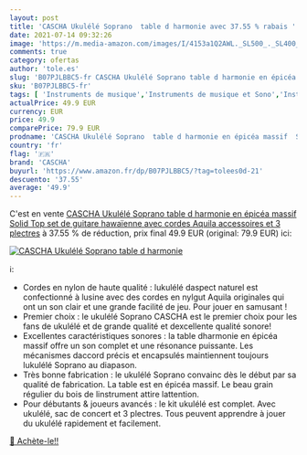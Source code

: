 ```yaml
---
layout: post
title: 'CASCHA Ukulélé Soprano  table d harmonie avec 37.55 % rabais '
date: 2021-07-14 09:32:26
image: 'https://m.media-amazon.com/images/I/4153a1Q2AWL._SL500_._SL400_.jpg'
comments: true
category: ofertas
author: 'tole.es'
slug: 'B07PJLBBC5-fr CASCHA Ukulélé Soprano table d harmonie en épicéa massif...'
sku: 'B07PJLBBC5-fr'
tags: [ 'Instruments de musique','Instruments de musique et Sono','Instruments à cordes','Ukulélés','cascha', ]
actualPrice: 49.9 EUR
currency: EUR
price: 49.9
comparePrice: 79.9 EUR
prodname: 'CASCHA Ukulélé Soprano  table d harmonie en épicéa massif  Solid Top  set de guitare hawaïenne avec cordes Aquila  accessoires et 3 plectres'
country: 'fr'
flag: '🇫🇷'
brand: 'CASCHA'
buyurl: 'https://www.amazon.fr/dp/B07PJLBBC5/?tag=tolees0d-21'
descuento: '37.55'
average: '49.9'
---
```


C'est en vente [CASCHA Ukulélé Soprano  table d harmonie en épicéa massif  Solid Top  set de guitare hawaïenne avec cordes Aquila  accessoires et 3 plectres](https://www.amazon.fr/dp/B07PJLBBC5/?tag=tolees0d-21)  à  37.55 % de réduction, prix final  49.9 EUR (original: 79.9 EUR) ici:

[![CASCHA Ukulélé Soprano  table d harmonie](https://m.media-amazon.com/images/I/4153a1Q2AWL._SL500_._SL400_.jpg)](https://www.amazon.fr/dp/B07PJLBBC5/?tag=tolees0d-21)

ℹ️:

- Cordes en nylon de haute qualité : lukulélé daspect naturel est confectionné à lusine avec des cordes en nylgut Aquila originales qui ont un son clair et une grande facilité de jeu. Pour jouer en samusant !
- Premier choix : le ukulélé Soprano CASCHA est le premier choix pour les fans de ukulélé et de grande qualité et dexcellente qualité sonore!
- Excellentes caractéristiques sonores : la table dharmonie en épicéa massif offre un son complet et une résonance puissante. Les mécanismes daccord précis et encapsulés maintiennent toujours lukulélé Soprano au diapason.
- Très bonne fabrication : le ukulélé Soprano convainc dès le début par sa qualité de fabrication. La table est en épicéa massif. Le beau grain régulier du bois de linstrument attire lattention.
- Pour débutants & joueurs avancés : le kit ukulélé est complet. Avec ukulélé, sac de concert et 3 plectres. Tous peuvent apprendre à jouer du ukulélé rapidement et facilement.

[🛒 Achète-le!!](https://www.amazon.fr/dp/B07PJLBBC5/?tag=tolees0d-21)
